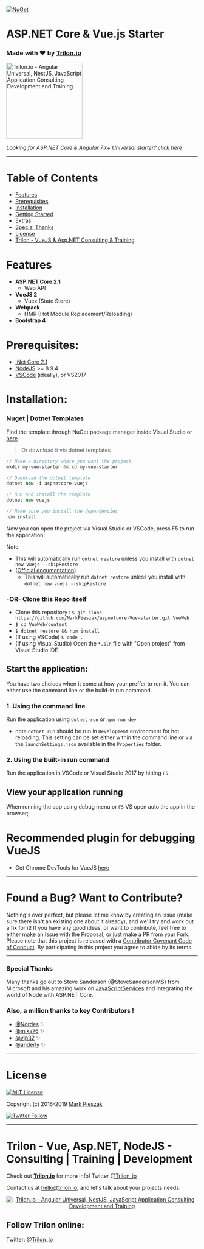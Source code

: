 [![NuGet](https://img.shields.io/nuget/v/aspnetcore-vuejs.svg)](https://www.nuget.org/packages/aspnetcore-vuejs/)

# ASP.NET Core & Vue.js Starter

### Made with :heart: by [Trilon.io](https://trilon.io)
<p>
  <a href="https://trilon.io" target="_blank">
        <img width="200" height="auto" src="https://trilon.io/meta/og-image.png" alt="Trilon.io - Angular Universal, NestJS, JavaScript Application Consulting Development and Training">
  </a>
</p>

_Looking for ASP.NET Core & Angular 7.x+ Universal starter? [click here](https://github.com/TrilonIO/aspnetcore-angular-universal)_
 
---

# Table of Contents

* [Features](#features)
* [Prerequisites](#prerequisites)
* [Installation](#installation)
* [Getting Started](#getting-started)
* [Extras](#extras)
* [Special Thanks](#special-thanks)
* [License](#license)
* [Trilon - VueJS & Asp.NET Consulting & Training](#trilon---vue-aspnet-nodejs---consulting--training--development)

# Features

- **ASP.NET Core 2.1**
  - Web API
- **VueJS 2**
  - Vuex (State Store)
- **Webpack**
  - HMR (Hot Module Replacement/Reloading)
- **Bootstrap 4**

# Prerequisites:
 * [.Net Core 2.1](https://www.microsoft.com/net/download/windows)
 * [NodeJS](https://nodejs.org/) >= 8.9.4
 * [VSCode](https://code.visualstudio.com/) (ideally), or VS2017

# Installation:

### Nuget | Dotnet Templates

Find the template through NuGet package manager inside Visual Studio or [here](https://www.nuget.org/packages/aspnetcore-vuejs)

> Or download it via dotnet templates

```ts
// Make a directory where you want the project
mkdir my-vue-starter && cd my-vue-starter

// Download the dotnet template
dotnet new -i aspnetcore-vuejs

// Run and install the template
dotnet new vuejs

// Make sure you install the dependencies
npm install
```

Now you can open the project via Visual Studio or VSCode, press F5 to run the application!

Note: 

* This will automatically run `dotnet restore` unless you install with `dotnet new vuejs --skipRestore`
* ([Official documentation](https://docs.microsoft.com/en-us/dotnet/core/tools/dotnet-new?tabs=netcore2x))
   * This will automatically run `dotnet restore` unless you install with `dotnet new vuejs --skipRestore`

### -OR- Clone this Repo itself

 * Clone this repository : `$ git clone https://github.com/MarkPieszak/aspnetcore-Vue-starter.git VueWeb`
 * `$ cd VueWeb/content`
 * `$ dotnet restore && npm install`
 * (If using VSCode) `$ code .` 
 * (If using Visual Studio) Open the `*.sln` file with "Open project" from Visual Studio IDE


## Start the application:
You have two choices when it come at how your preffer to run it. You can either use the command line or the build-in run command.

### 1. Using the command line
Run the application using `dotnet run` or `npm run dev`
- note `dotnet run` should be run in `Development` environment for hot reloading. This setting can be set either within the command line or via the `launchSettings.json` available in the `Properties` folder.
 
### 2. Using the built-in run command
Run the application in VSCode or Visual Studio 2017 by hitting `F5`.

## View your application running
When running the app using debug menu or `F5` VS open auto the app in the browser;

# Recommended plugin for debugging VueJS

- Get Chrome DevTools for VueJS [here](https://chrome.google.com/webstore/detail/vuejs-devtools/nhdogjmejiglipccpnnnanhbledajbpd)

----

# Found a Bug? Want to Contribute?

Nothing's ever perfect, but please let me know by creating an issue (make sure there isn't an existing one about it already), and we'll try and work out a fix for it! If you have any good ideas, or want to contribute, feel free to either make an Issue with the Proposal, or just make a PR from your Fork.
Please note that this project is released with a [Contributor Covenant Code of Conduct](CODE_OF_CONDUCT.md). By participating in this project you agree to abide by its terms.

----

### Special Thanks

Many thanks go out to Steve Sanderson (@SteveSandersonMS) from Microsoft and his amazing work on [JavaScriptServices](https://blogs.msdn.microsoft.com/webdev/2017/02/14/building-single-page-applications-on-asp-net-core-with-javascriptservices/) and integrating the world of Node with ASP.NET Core.

### Also, a million thanks to key Contributors ! 

- [@Nordes](https://github.com/Nordes) :sparkles:
- [@mika76](https://github.com/mika76) :sparkles:
- [@vip32](https://github.com/vip32) :sparkles:
- [@anderly](https://github.com/anderly) :sparkles:

----

# License

[![MIT License](https://img.shields.io/badge/license-MIT-blue.svg?style=flat)](/LICENSE) 

Copyright (c) 2016-2019 [Mark Pieszak](https://github.com/MarkPieszak)

[![Twitter Follow](https://img.shields.io/twitter/follow/MarkPieszak.svg?style=social)](https://twitter.com/MarkPieszak)

----

# Trilon - Vue, Asp.NET, NodeJS - Consulting | Training | Development

Check out **[Trilon.io](https://Trilon.io)** for more info! Twitter [@Trilon_io](http://www.twitter.com/Trilon_io)

Contact us at <hello@trilon.io>, and let's talk about your projects needs.

<p align="center">
  <a href="https://trilon.io" target="_blank">
    <img src="https://trilon.io/meta/og-image.png" alt="Trilon.io - Angular Universal, NestJS, JavaScript Application Consulting Development and Training">
  </a>
</p>

## Follow Trilon online:

Twitter: [@Trilon_io](http://twitter.com/Trilon_io)
